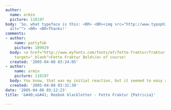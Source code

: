 ```yaml
---
author:
  name: armin
  picture: 110197
body: 'So, what typeface is this: <BR> <BR><img src="http://www.typophile.com/forums/messages/83/69139.jpg"
  alt=""> <BR> <BR>Thanks!'
comments:
- author:
    name: pattyfab
    picture: 109929
  body: <a href="http://www.myfonts.com/fonts/ef/fette-fraktur/fraktur-ef-bold/testdrive.html?s=i+am+what+i+am&amp;p=60"
    target="_blank">Fette Fraktur Bold</a> of course!
  created: '2005-04-08 03:24:05'
- author:
    name: armin
    picture: 110197
  body: You know, that was my initial reaction, but it seemed to easy a choice
  created: '2005-04-08 03:31:30'
date: '2005-04-08 03:12:23'
title: '&#40;x&#41; Reebok blackletter - Fette Fraktur {Patricia}'

---
```

